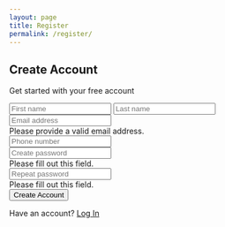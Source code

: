 ```yaml
---
layout: page
title: Register
permalink: /register/
---
```


<div class="card bg-light">
<article class="card-body mx-auto" style="max-width: 400px;">
	<h2 class="card-title mt-3 text-center">Create Account</h2>
	<p class="text-center">Get started with your free account</p>
	<form class="needs-validation" novalidate>
	<div class="form-group input-group">
		<div class="input-group-prepend">
		    <span class="input-group-text"> <i class="fa fa-user"></i> </span>
		 </div>
        <input name="first_name" class="form-control" placeholder="First name" type="text">
        <input name="last_name" class="form-control" placeholder="Last name" type="text">
    </div> <!-- form-group// -->
    <div class="form-group input-group">
    	<div class="input-group-prepend">
		    <span class="input-group-text"> <i class="fa fa-envelope"></i> </span>
		 </div>
        <input name="email" class="form-control" placeholder="Email address" type="email">
        <div class="invalid-feedback">
          Please provide a valid email address.
        </div>
    </div> <!-- form-group// -->
    <div class="form-group input-group">
    	<div class="input-group-prepend">
		    <span class="input-group-text"> <i class="fa fa-phone"></i> </span>
		</div>
    	<input name="phone" class="form-control" placeholder="Phone number" type="text">
    </div> <!-- form-group// -->
    <div class="form-group input-group">
    	<div class="input-group-prepend">
		    <span class="input-group-text"> <i class="fa fa-lock"></i> </span>
		</div>
        <input name="password" class="form-control" placeholder="Create password" type="password">
        <div class="invalid-feedback">Please fill out this field.</div>
    </div> <!-- form-group// -->
    <div class="form-group input-group">
    	<div class="input-group-prepend">
		    <span class="input-group-text"> <i class="fa fa-lock"></i> </span>
		</div>
        <input name="password_repeat" class="form-control" placeholder="Repeat password" type="password">
        <div class="invalid-feedback">Please fill out this field.</div>
    </div> <!-- form-group// -->                                      
    <div class="form-group">
        <button type="submit" class="btn btn-primary btn-block"> Create Account  </button>
    </div> <!-- form-group// -->      
    <p class="text-center">Have an account? <a href="{{ "/signin/" | relative_url }}">Log In</a> </p>                                                                 
</form>
</article>
</div> <!-- card.// -->

<script src="{{ "/assets/js/form_validator.js" | relative_url}}"> </script>